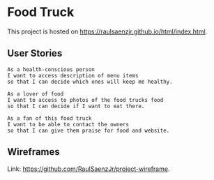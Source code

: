 # Food Truck

This project is hosted on https://raulsaenzjr.github.io/html/index.html.

## User Stories

```
As a health-conscious person
I want to access description of menu items
so that I can decide which ones will keep me healthy.

As a lover of food
I want to access to photos of the food trucks food
so that I can decide if I want to eat there.

As a fan of this food truck
I want to be able to contact the owners
so that I can give them praise for food and website.
```

## Wireframes 

Link: https://github.com/RaulSaenzJr/project-wireframe.
